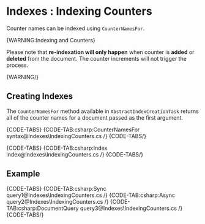 ﻿# Indexes : Indexing Counters

Counter names can be indexed using `CounterNamesFor`. 

{WARNING:Indexing and Counters}

Please note that **re-indexation will only happen** when counter is **added** or **deleted** from the document. The counter increments will not trigger the process.

{WARNING/}

## Creating Indexes

The `CounterNamesFor` method available in `AbstractIndexCreationTask` returns all of the counter names for a document passed as the first argument.

{CODE-TABS}
{CODE-TAB:csharp:CounterNamesFor syntax@Indexes\IndexingCounters.cs /}
{CODE-TABS/}

{CODE-TABS}
{CODE-TAB:csharp:Index index@Indexes\IndexingCounters.cs /}
{CODE-TABS/}

## Example

{CODE-TABS}
{CODE-TAB:csharp:Sync query1@Indexes\IndexingCounters.cs /}
{CODE-TAB:csharp:Async query2@Indexes\IndexingCounters.cs /}
{CODE-TAB:csharp:DocumentQuery query3@Indexes\IndexingCounters.cs /}
{CODE-TABS/}
